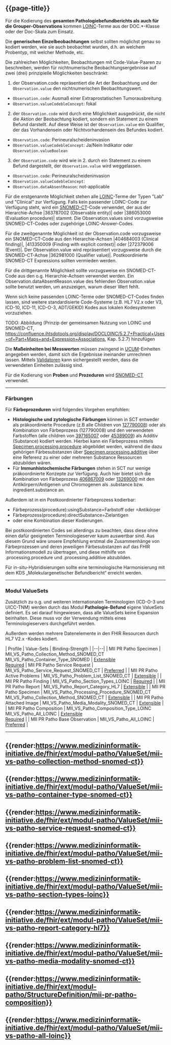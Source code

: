 ## {{page-title}}

Für die Kodierung des **gesamten Pathologiebefundberichts als auch für die Grouper-Observations** kommen [LOINC](https://www.loinc.org/)-Terme aus der DOC.*-Klasse oder der Doc-Skala zum Einsatz. 

Die **generischen Einzelbeobachtungen** selbst sollten möglichst genau so kodiert werden, wie sie auch beobachtet wurden, d.h. an welchem Probentyp, mit welcher Methode, etc. 

Die zahlreichen Möglichkeiten, Beobachtungen mit Code-Value-Paaren zu beschreiben, werden für nichtnumerische Beobachtungsergebnisse auf zwei (drei) prinzipielle Möglichkeiten beschränkt: 

1. der Observation.code repräsentiert die Art der Beobachtung und der `Observation.value` den nichtnumerischen Beobachtungswert.

- `Observation.code`: Ausmaß einer Extraprostatischen Tumorausbreitung
- `Observation.valueCodebleConcept`: fokal


2. der `Observation.code` wird durch eine Möglichkeit ausgedrückt, die nicht die Aktion der Beobachtung kodiert, sondern ein Statement zu einem Befund darstellt. Auf diese Weise ist der `Observation.value` ein Qualifier, der das Vorhandensein oder Nichtvorhandensein des Befundes kodiert.

- `Observation.code`: Perineuralscheideninvasion
- `Observation.valueCodebleConcept`: Ja/Nein Indikator oder `Observation.valueBoolean`

3. der `Observation.code` wird wie in 2. durch ein Statement zu einem Befund dargestellt, der `Observation.value` wird weggelassen.     

- `Observation.code`: Perineuralscheideninvasion
- `Observation.valueCodebleConcept`: 
- `Observation.dataAbsentReason`: not-applicable

Für die erstgenannte Möglichkeit stehen alle [LOINC](https://www.loinc.org/)-Terme der Typen "Lab" und "Clinical" zur Verfügung. Falls kein passender LOINC-Code zur Verfügung steht, wird ein [SNOMED-CT](http://www.snomed.org/)-Code verwendet, der aus der Hierarchie-Achse |363787002 (Observable entity)| oder |386053000 (Evaluation procedure)| stammt. Die Observation.values sind vorzugsweise SNOMED-CT-Codes oder zugehörige LOINC-Answer-Codes.

Für die zweitgenannte Möglichkeit ist der Observation.code vorzugsweise ein SNOMED-CT-Code aus den Hierarchie-Achsen |404684003 (Clinical finding)|, |413350009 (Finding with explicit context)| oder |272379006 (Event)|. Der Observation.value wird repräsentiert vorzugsweise durch die SNOMED-CT-Achse |362981000 (Qualifier value)|. Postkoordinierte SNOMED-CT Expressions sollten vermieden werden.

Für die drittgenannte Möglichkeit sollte vorzugsweise ein SNOMED-CT-Code aus den o.g. Hierarchie-Achsen verwendet werden. Ein Observation.dataAbsentReason.value des fehlenden Observation.value sollte benutzt werden, um anzuzeigen, warum dieser Wert fehlt. 

Wenn sich keine passenden LOINC-Terme oder SNOMED-CT-Codes finden lassen, sind weitere standardisierte Code-Systeme (z.B. HL7 V2.x oder V3, ICD-10, ICD-11, ICD-O-3, ADT/GEKID) Kodes aus lokalen Kodesystemen vorzuziehen.  

TODO: Abbildung (Prinzip der gemeinsamen Nutzung von LOINC und SNOMED-CT, https://confluence.ihtsdotools.org/display/DOCLOINC/5.2.7+Practical+Uses+of+Part+Maps+and+Expression+Associations, Kap. 5.2.7) hinzufügen

Die **Maßeinheiten bei Messwerten** müssen zwingend in [UCUM](http://unitsofmeasure.org/ucum.html)-Einheiten angegeben werden, damit sich die Ergebnisse ineinander umrechnen lassen. Mittels [Validatoren](https://ucum.nlm.nih.gov/ucum-lhc/demo.html) kann sichergestellt werden, dass die verwendeten Einheiten zulässig sind. 

Für die Kodierung von **Proben** und **Prozeduren** wird [SNOMED-CT](http://www.snomed.org/) verwendet. 

---------------------
### Färbungen

Für **Färbeprozeduren** wird folgendes Vorgehen empfohlen:
- **Histologische und zytologische Färbungen** können in SCT entweder als präkoordinierte Procedure (z.B alle Children von [127790008](https://browser.ihtsdotools.org/?perspective=full&conceptId1=127790008&edition=MAIN/2022-05-31&release=&languages=en)) oder als Kombination von Färbeprozess (127790008) und den verwendeten Farbstoffen (alle children von [397165007](https://browser.ihtsdotools.org/?perspective=full&conceptId1=397165007&edition=MAIN/2022-05-31&release=&languages=en) oder [45389009](https://browser.ihtsdotools.org/?perspective=full&conceptId1=45389009&edition=MAIN/2022-05-31&release=&languages=en)) als Additiv (Substance) kodiert werden. Hierbei kann ein Färbeprozess mittels [Specimen.processing.procedure](http://hl7.org/fhir/specimen-definitions.html#Specimen.processing.procedure) abgebildet werden, während die dazu gehörigen Färbesubstanzen über [Specimen.processing.additive](http://hl7.org/fhir/specimen-definitions.html#Specimen.processing.additive) über eine Referenz zu einer oder mehreren Substance Ressourcen abzubilden wären. 
- Für **Immunhistochemische Färbungen** stehen in SCT nur wenige präkoordinierte Konzepte zur Verfügung. Auch hier bietet sich die Kombination von Färbeprozess [406867009](https://browser.ihtsdotools.org/?perspective=full&conceptId1=406867009&edition=MAIN/2022-05-31&release=&languages=en) oder [13269000](https://browser.ihtsdotools.org/?perspective=full&conceptId1=13269000&edition=MAIN/2022-05-31&release=&languages=en) mit den Antikörpern/Antigenen und Chromogenen als .substance bzw. ingredient.substance an. 

Außerdem ist in ein Postkoordinierter Färbeprozess kodierbar: 
- Färbeprozess(procedure):usingSubstance=Farbstoff oder =Antikörper 
- Färbeprozess(procedure):directSubstance=Zielantigen 
- oder eine Kombination dieser Kodierungen.

Bei postkoordinierten Codes sei allerdings zu beachten, dass diese ohne einen dafür geeigneten Terminologieserver kaum auswertbar sind. Aus diesem Grund wäre unsere Empfehlung erstmal die Zusammenhänge von Färbeprozessen und deren jeweiligen Färbesubstanzen auf das FHIR Informationsmodell zu übertragen, und diese mithilfe von .processing.procedure und .processing.additive abzubilden.

Für in-situ-Hybridisierungen sollte eine terminologische Harmonisierung mit dem KDS „Molekulargenetischer Befundbericht“ erreicht werden.

-------------------------
### Modul ValueSets

Zusätzlich zu o.g. und weiteren internationalen Terminologien (ICD-O-3 und UICC-TNM) werden durch das Modul **Pathologie-Befund**  eigene ValueSets definiert. Es sei darauf hingewiesen, dass alle ValueSets keine Expansion beinhalten. Diese muss vor der Verwendung mittels eines Terminologieservers durchgeführt werden. 

Außerdem werden mehrere Datenelemente in den FHIR Resourcen durch HL7 V2.x -Kodes kodiert. 


| Profile | Value-Sets | Binding-Strength |
|--|--|
| MII PR Patho Specimen | MII_VS_Patho_Collection_Method_SNOMED_CT <br> MII_VS_Patho_Container_Type_SNOMED | [Extensible](http://hl7.org/fhir/r4/terminologies.html#extensible) <br> [Required](http://hl7.org/fhir/r4/terminologies.html#required)
| MII PR Patho Service Request | MII_VS_Patho_Service_Request_SNOMED_CT | [Preferred](http://hl7.org/fhir/r4/terminologies.html#preferred) |
| MII PR Patho Active Problems | MII_VS_Patho_Problem_List_SNOMED_CT | [Extensible](http://hl7.org/fhir/r4/terminologies.html#extensible) |
| MII PR Patho Finding | MII_VS_Patho_Section_Types_LOINC | [Required](http://hl7.org/fhir/r4/terminologies.html#required) |
| MII PR Patho Report | MII_VS_Patho_Report_Category_HL7 | [Extensible](http://hl7.org/fhir/r4/terminologies.html#extensible) | 
| MII PR Patho Specimen | MII_VS_Patho_Processing_Procedure_SNOMED_CT <br> MII_VS_Patho_Collection_Method_SNOMED_CT | [Extensible](http://hl7.org/fhir/r4/terminologies.html#extensible) | 
| MII PR Patho Attached Image | MII_VS_Patho_Media_Modality_SNOMED_CT | [Extensible](http://hl7.org/fhir/r4/terminologies.html#extensible) | 
| MII PR Patho Composition | MII_VS_Patho_Composition_Type_LOINC <br> MII_VS_Patho_All_LOINC | [Extensible](http://hl7.org/fhir/r4/terminologies.html#extensible) <br> [Required](http://hl7.org/fhir/r4/terminologies.html#required) | 
| MII PR Patho Base Observation | MII_VS_Patho_All_LOINC | [Preferred](http://hl7.org/fhir/r4/terminologies.html#preferred) |

---
{{render:https://www.medizininformatik-initiative.de/fhir/ext/modul-patho/ValueSet/mii-vs-patho-collection-method-snomed-ct}}
---
{{render:https://www.medizininformatik-initiative.de/fhir/ext/modul-patho/ValueSet/mii-vs-patho-container-type-snomed-ct}}
---
{{render:https://www.medizininformatik-initiative.de/fhir/ext/modul-patho/ValueSet/mii-vs-patho-service-request-snomed-ct}}
---
{{render:https://www.medizininformatik-initiative.de/fhir/ext/modul-patho/ValueSet/mii-vs-patho-problem-list-snomed-ct}}
---
{{render:https://www.medizininformatik-initiative.de/fhir/ext/modul-patho/ValueSet/mii-vs-patho-section-types-loinc}}
---
{{render:https://www.medizininformatik-initiative.de/fhir/ext/modul-patho/ValueSet/mii-vs-patho-report-category-hl7}}
---
{{render:https://www.medizininformatik-initiative.de/fhir/ext/modul-patho/ValueSet/mii-vs-patho-media-modality-snomed-ct}}
---
{{render:https://www.medizininformatik-initiative.de/fhir/ext/modul-patho/StructureDefinition/mii-pr-patho-composition}}
---
{{render:https://www.medizininformatik-initiative.de/fhir/ext/modul-patho/ValueSet/mii-vs-patho-all-loinc}}
---
